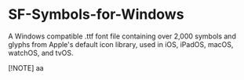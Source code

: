 # SF-Symbols-for-Windows
A Windows compatible .ttf font file containing over 2,000 symbols and glyphs from Apple's default icon library, used in iOS, iPadOS, macOS, watchOS, and tvOS.

[!NOTE]
aa
